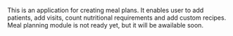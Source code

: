 This is an application for creating meal plans. 
It enables user to add patients, add visits, count nutritional requirements and add custom recipes.
Meal planning module is not ready yet, but it will be awailable soon. 
